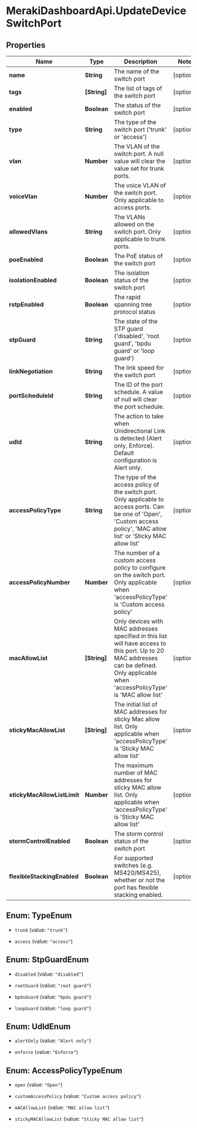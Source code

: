 # MerakiDashboardApi.UpdateDeviceSwitchPort

## Properties
Name | Type | Description | Notes
------------ | ------------- | ------------- | -------------
**name** | **String** | The name of the switch port | [optional] 
**tags** | **[String]** | The list of tags of the switch port | [optional] 
**enabled** | **Boolean** | The status of the switch port | [optional] 
**type** | **String** | The type of the switch port ('trunk' or 'access') | [optional] 
**vlan** | **Number** | The VLAN of the switch port. A null value will clear the value set for trunk ports. | [optional] 
**voiceVlan** | **Number** | The voice VLAN of the switch port. Only applicable to access ports. | [optional] 
**allowedVlans** | **String** | The VLANs allowed on the switch port. Only applicable to trunk ports. | [optional] 
**poeEnabled** | **Boolean** | The PoE status of the switch port | [optional] 
**isolationEnabled** | **Boolean** | The isolation status of the switch port | [optional] 
**rstpEnabled** | **Boolean** | The rapid spanning tree protocol status | [optional] 
**stpGuard** | **String** | The state of the STP guard ('disabled', 'root guard', 'bpdu guard' or 'loop guard') | [optional] 
**linkNegotiation** | **String** | The link speed for the switch port | [optional] 
**portScheduleId** | **String** | The ID of the port schedule. A value of null will clear the port schedule. | [optional] 
**udld** | **String** | The action to take when Unidirectional Link is detected (Alert only, Enforce). Default configuration is Alert only. | [optional] 
**accessPolicyType** | **String** | The type of the access policy of the switch port. Only applicable to access ports. Can be one of 'Open', 'Custom access policy', 'MAC allow list' or 'Sticky MAC allow list' | [optional] 
**accessPolicyNumber** | **Number** | The number of a custom access policy to configure on the switch port. Only applicable when 'accessPolicyType' is 'Custom access policy' | [optional] 
**macAllowList** | **[String]** | Only devices with MAC addresses specified in this list will have access to this port. Up to 20 MAC addresses can be defined. Only applicable when 'accessPolicyType' is 'MAC allow list' | [optional] 
**stickyMacAllowList** | **[String]** | The initial list of MAC addresses for sticky Mac allow list. Only applicable when 'accessPolicyType' is 'Sticky MAC allow list' | [optional] 
**stickyMacAllowListLimit** | **Number** | The maximum number of MAC addresses for sticky MAC allow list. Only applicable when 'accessPolicyType' is 'Sticky MAC allow list' | [optional] 
**stormControlEnabled** | **Boolean** | The storm control status of the switch port | [optional] 
**flexibleStackingEnabled** | **Boolean** | For supported switches (e.g. MS420/MS425), whether or not the port has flexible stacking enabled. | [optional] 


<a name="TypeEnum"></a>
## Enum: TypeEnum


* `trunk` (value: `"trunk"`)

* `access` (value: `"access"`)




<a name="StpGuardEnum"></a>
## Enum: StpGuardEnum


* `disabled` (value: `"disabled"`)

* `rootGuard` (value: `"root guard"`)

* `bpduGuard` (value: `"bpdu guard"`)

* `loopGuard` (value: `"loop guard"`)




<a name="UdldEnum"></a>
## Enum: UdldEnum


* `alertOnly` (value: `"Alert only"`)

* `enforce` (value: `"Enforce"`)




<a name="AccessPolicyTypeEnum"></a>
## Enum: AccessPolicyTypeEnum


* `open` (value: `"Open"`)

* `customAccessPolicy` (value: `"Custom access policy"`)

* `mACAllowList` (value: `"MAC allow list"`)

* `stickyMACAllowList` (value: `"Sticky MAC allow list"`)




